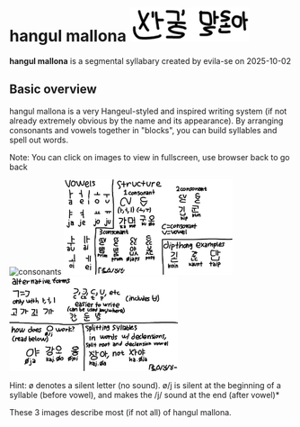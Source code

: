# hangul mallona <img src="/uploads/imgs/orthography/hangul-mallona/title.jpg" height=60 />
**hangul mallona** is a segmental syllabary created by evila-se on 2025-10-02

## Basic overview
hangul mallona is a very Hangeul-styled and inspired writing system (if not already extremely obvious by the name and its appearance). By arranging consonants and vowels together in "blocks", you can build syllables and spell out words.

Note: You can click on images to view in fullscreen, use browser back to go back

<img src="https://almostahexagon2.github.io/lri/uploads/imgs/orthography/hangul-mallona/overview-consonant.png" width=300 title="consonants" /> <img src="/uploads/imgs/orthography/hangul-mallona/overview-vowel-i-structure.png" width=300 title="vowels and structure" /> <img src="/uploads/imgs/orthography/hangul-mallona/overview-alternate-i-j-i-splitting.png" width=300 title="alternate forms, ø/j, and syllable splitting" />

Hint: ø denotes a silent letter (no sound). ø/j is silent at the beginning of a syllable (before vowel), and makes the /j/ sound at the end (after vowel)*

These 3 images describe most (if not all) of hangul mallona.
